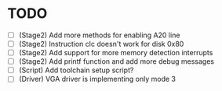 # TODO
- [ ] (Stage2) Add more methods for enabling A20 line
- [ ] (Stage2) Instruction clc doesn't work for disk 0x80
- [ ] (Stage2) Add support for more memory detection interrupts
- [ ] (Stage2) Add printf function and add more debug messages
- [ ] (Script) Add toolchain setup script?
- [ ] (Driver) VGA driver is implementing only mode 3
